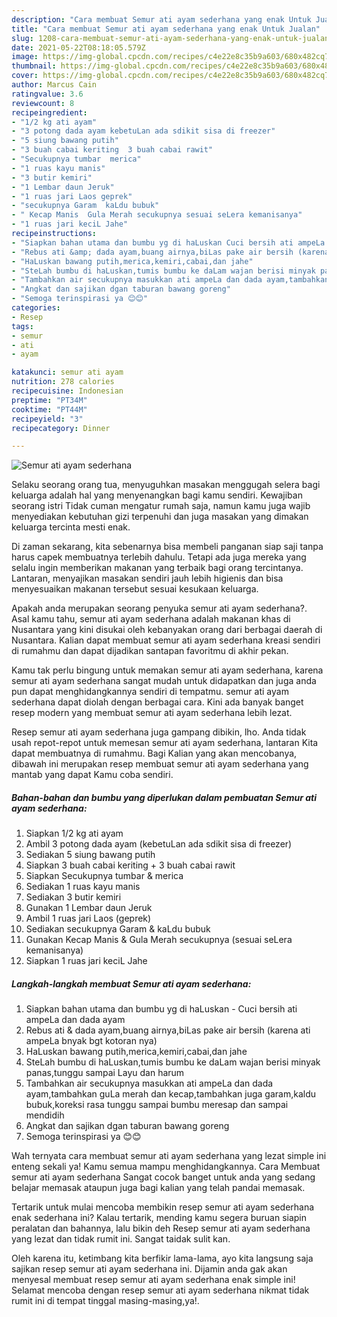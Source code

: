 ```yaml
---
description: "Cara membuat Semur ati ayam sederhana yang enak Untuk Jualan"
title: "Cara membuat Semur ati ayam sederhana yang enak Untuk Jualan"
slug: 1208-cara-membuat-semur-ati-ayam-sederhana-yang-enak-untuk-jualan
date: 2021-05-22T08:18:05.579Z
image: https://img-global.cpcdn.com/recipes/c4e22e8c35b9a603/680x482cq70/semur-ati-ayam-sederhana-foto-resep-utama.jpg
thumbnail: https://img-global.cpcdn.com/recipes/c4e22e8c35b9a603/680x482cq70/semur-ati-ayam-sederhana-foto-resep-utama.jpg
cover: https://img-global.cpcdn.com/recipes/c4e22e8c35b9a603/680x482cq70/semur-ati-ayam-sederhana-foto-resep-utama.jpg
author: Marcus Cain
ratingvalue: 3.6
reviewcount: 8
recipeingredient:
- "1/2 kg ati ayam"
- "3 potong dada ayam kebetuLan ada sdikit sisa di freezer"
- "5 siung bawang putih"
- "3 buah cabai keriting  3 buah cabai rawit"
- "Secukupnya tumbar  merica"
- "1 ruas kayu manis"
- "3 butir kemiri"
- "1 Lembar daun Jeruk"
- "1 ruas jari Laos geprek"
- "secukupnya Garam  kaLdu bubuk"
- " Kecap Manis  Gula Merah secukupnya sesuai seLera kemanisanya"
- "1 ruas jari keciL Jahe"
recipeinstructions:
- "Siapkan bahan utama dan bumbu yg di haLuskan Cuci bersih ati ampeLa dan dada ayam"
- "Rebus ati &amp; dada ayam,buang airnya,biLas pake air bersih (karena ati ampeLa bnyak bgt kotoran nya)"
- "HaLuskan bawang putih,merica,kemiri,cabai,dan jahe"
- "SteLah bumbu di haLuskan,tumis bumbu ke daLam wajan berisi minyak panas,tunggu sampai Layu dan harum"
- "Tambahkan air secukupnya masukkan ati ampeLa dan dada ayam,tambahkan guLa merah dan kecap,tambahkan juga garam,kaldu bubuk,koreksi rasa tunggu sampai bumbu meresap dan sampai mendidih"
- "Angkat dan sajikan dgan taburan bawang goreng"
- "Semoga terinspirasi ya 😊😊"
categories:
- Resep
tags:
- semur
- ati
- ayam

katakunci: semur ati ayam 
nutrition: 278 calories
recipecuisine: Indonesian
preptime: "PT34M"
cooktime: "PT44M"
recipeyield: "3"
recipecategory: Dinner

---
```



![Semur ati ayam sederhana](https://img-global.cpcdn.com/recipes/c4e22e8c35b9a603/680x482cq70/semur-ati-ayam-sederhana-foto-resep-utama.jpg)

Selaku seorang orang tua, menyuguhkan masakan menggugah selera bagi keluarga adalah hal yang menyenangkan bagi kamu sendiri. Kewajiban seorang istri Tidak cuman mengatur rumah saja, namun kamu juga wajib menyediakan kebutuhan gizi terpenuhi dan juga masakan yang dimakan keluarga tercinta mesti enak.

Di zaman  sekarang, kita sebenarnya bisa membeli panganan siap saji tanpa harus capek membuatnya terlebih dahulu. Tetapi ada juga mereka yang selalu ingin memberikan makanan yang terbaik bagi orang tercintanya. Lantaran, menyajikan masakan sendiri jauh lebih higienis dan bisa menyesuaikan makanan tersebut sesuai kesukaan keluarga. 



Apakah anda merupakan seorang penyuka semur ati ayam sederhana?. Asal kamu tahu, semur ati ayam sederhana adalah makanan khas di Nusantara yang kini disukai oleh kebanyakan orang dari berbagai daerah di Nusantara. Kalian dapat membuat semur ati ayam sederhana kreasi sendiri di rumahmu dan dapat dijadikan santapan favoritmu di akhir pekan.

Kamu tak perlu bingung untuk memakan semur ati ayam sederhana, karena semur ati ayam sederhana sangat mudah untuk didapatkan dan juga anda pun dapat menghidangkannya sendiri di tempatmu. semur ati ayam sederhana dapat diolah dengan berbagai cara. Kini ada banyak banget resep modern yang membuat semur ati ayam sederhana lebih lezat.

Resep semur ati ayam sederhana juga gampang dibikin, lho. Anda tidak usah repot-repot untuk memesan semur ati ayam sederhana, lantaran Kita dapat membuatnya di rumahmu. Bagi Kalian yang akan mencobanya, dibawah ini merupakan resep membuat semur ati ayam sederhana yang mantab yang dapat Kamu coba sendiri.

<!--inarticleads1-->

##### Bahan-bahan dan bumbu yang diperlukan dalam pembuatan Semur ati ayam sederhana:

1. Siapkan 1/2 kg ati ayam
1. Ambil 3 potong dada ayam (kebetuLan ada sdikit sisa di freezer)
1. Sediakan 5 siung bawang putih
1. Siapkan 3 buah cabai keriting + 3 buah cabai rawit
1. Siapkan Secukupnya tumbar &amp; merica
1. Sediakan 1 ruas kayu manis
1. Sediakan 3 butir kemiri
1. Gunakan 1 Lembar daun Jeruk
1. Ambil 1 ruas jari Laos (geprek)
1. Sediakan secukupnya Garam &amp; kaLdu bubuk
1. Gunakan  Kecap Manis &amp; Gula Merah secukupnya (sesuai seLera kemanisanya)
1. Siapkan 1 ruas jari keciL Jahe




<!--inarticleads2-->

##### Langkah-langkah membuat Semur ati ayam sederhana:

1. Siapkan bahan utama dan bumbu yg di haLuskan - Cuci bersih ati ampeLa dan dada ayam
1. Rebus ati &amp; dada ayam,buang airnya,biLas pake air bersih (karena ati ampeLa bnyak bgt kotoran nya)
1. HaLuskan bawang putih,merica,kemiri,cabai,dan jahe
1. SteLah bumbu di haLuskan,tumis bumbu ke daLam wajan berisi minyak panas,tunggu sampai Layu dan harum
1. Tambahkan air secukupnya masukkan ati ampeLa dan dada ayam,tambahkan guLa merah dan kecap,tambahkan juga garam,kaldu bubuk,koreksi rasa tunggu sampai bumbu meresap dan sampai mendidih
1. Angkat dan sajikan dgan taburan bawang goreng
1. Semoga terinspirasi ya 😊😊




Wah ternyata cara membuat semur ati ayam sederhana yang lezat simple ini enteng sekali ya! Kamu semua mampu menghidangkannya. Cara Membuat semur ati ayam sederhana Sangat cocok banget untuk anda yang sedang belajar memasak ataupun juga bagi kalian yang telah pandai memasak.

Tertarik untuk mulai mencoba membikin resep semur ati ayam sederhana enak sederhana ini? Kalau tertarik, mending kamu segera buruan siapin peralatan dan bahannya, lalu bikin deh Resep semur ati ayam sederhana yang lezat dan tidak rumit ini. Sangat taidak sulit kan. 

Oleh karena itu, ketimbang kita berfikir lama-lama, ayo kita langsung saja sajikan resep semur ati ayam sederhana ini. Dijamin anda gak akan menyesal membuat resep semur ati ayam sederhana enak simple ini! Selamat mencoba dengan resep semur ati ayam sederhana nikmat tidak rumit ini di tempat tinggal masing-masing,ya!.

